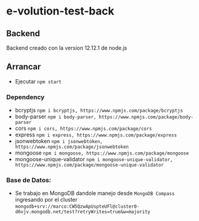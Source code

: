 # e-volution-test-back

## Backend
Backend creado con la version 12.12.1 de node.js

## Arrancar
- Ejecutar `npm start`

### Dependency
 - bcryptjs
    `npm i bcryptjs, https://www.npmjs.com/package/bcryptjs`
 - body-parser
    `npm i body-parser, https://www.npmjs.com/package/body-parser`
 - cors
    `npm i cors, https://www.npmjs.com/package/cors`
 - express
    `npm i express, https://www.npmjs.com/package/express`
 - jsonwebtoken
    `npm i jsonwebtoken, https://www.npmjs.com/package/jsonwebtoken`
 - mongoose
    `npm i mongoose, https://www.npmjs.com/package/mongoose`
 - mongoose-unique-validator
    `npm i mongoose-unique-validator, https://www.npmjs.com/package/mongoose-unique-validator`
    
### Base de Datos:
- Se trabajo en MongoDB dandole manejo desde `MongoDB Compass` ingresando por el cluster `mongodb+srv://marco:CW5QzwApUspteUFl@cluster0-d6vjv.mongodb.net/test?retryWrites=true&w=majority` 
 
    
    
